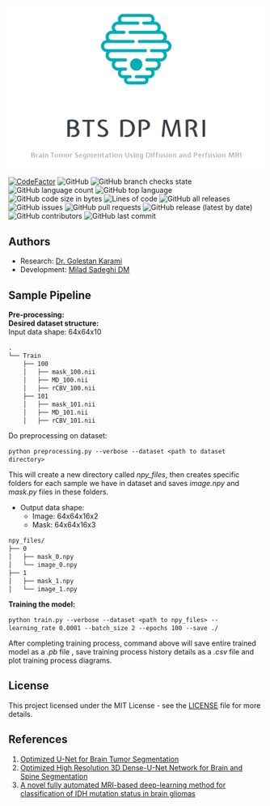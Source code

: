 ![logo](data/logo.png)

[![CodeFactor](https://www.codefactor.io/repository/github/everlookneversee/bts_dp_mri/badge)](https://www.codefactor.io/repository/github/everlookneversee/bts_dp_mri)
![GitHub](https://img.shields.io/github/license/EverLookNeverSee/BTS_DP_MRI)
![GitHub branch checks state](https://img.shields.io/github/checks-status/EverLookNeverSee/BTS_DP_MRI/main)
![GitHub language count](https://img.shields.io/github/languages/count/EverLookNeverSee/BTS_DP_MRI)
![GitHub top language](https://img.shields.io/github/languages/top/EverLookNeverSee/BTS_DP_MRI)
![GitHub code size in bytes](https://img.shields.io/github/languages/code-size/EverLookNeverSee/BTS_DP_MRI)
![Lines of code](https://img.shields.io/tokei/lines/github/EverLookNeverSee/BTS_DP_MRI)
![GitHub all releases](https://img.shields.io/github/downloads/EverLookNeverSee/BTS_DP_MRI/total)
![GitHub issues](https://img.shields.io/github/issues-raw/EverLookNeverSee/BTS_DP_MRI)
![GitHub pull requests](https://img.shields.io/github/issues-pr-raw/EverLookNeverSee/BTS_DP_MRI)
![GitHub release (latest by date)](https://img.shields.io/github/v/release/EverLookNeverSee/BTS_DP_MRI)
![GitHub contributors](https://img.shields.io/github/contributors/EverLookNeverSee/BTS_DP_MRI)
![GitHub last commit](https://img.shields.io/github/last-commit/EverLookNeverSee/BTS_DP_MRI)

## Authors
* Research: [Dr. Golestan Karami](https://www.linkedin.com/in/golestan-karami-45984938/)
* Development: [Milad Sadeghi DM](https://elns.ir)


## Sample Pipeline
**Pre-processing:**  
**Desired dataset structure:**  
Input data shape: 64x64x10
```
.
└── Train
    ├── 100
    │   ├── mask_100.nii
    │   ├── MD_100.nii
    │   ├── rCBV_100.nii
    ├── 101
    │   ├── mask_101.nii
    │   ├── MD_101.nii
    │   ├── rCBV_101.nii
```
Do preprocessing on dataset:
```shell
python preprocessing.py --verbose --dataset <path to dataset directory>
```
This will create a new directory called *npy_files*, then creates specific folders for
each sample we have in dataset and saves *image.npy* and *mask.py* files in these folders.  
* Output data shape:  
    * Image: 64x64x16x2     
    * Mask: 64x64x16x3
```
npy_files/
├── 0
│   ├── mask_0.npy
│   └── image_0.npy
├── 1
│   ├── mask_1.npy
│   └── image_1.npy
```
**Training the model:**
```shell
python train.py --verbose --dataset <path to npy_files> --learning_rate 0.0001 --batch_size 2 --epochs 100 --save ./
```
After completing training process, command above will save entire trained model as a *.pb* file
, save training process history details as a *.csv* file and plot training process diagrams.


## License
This project licensed under the MIT License - see the [LICENSE](LICENSE) file for more details.


## References
1. [Optimized U-Net for Brain Tumor Segmentation](https://arxiv.org/abs/2110.03352)
2. [Optimized High Resolution 3D Dense-U-Net Network for Brain and Spine Segmentation](https://www.mdpi.com/2076-3417/9/3/404)
3. [A novel fully automated MRI-based deep-learning method for classification of IDH mutation status in brain gliomas](https://pubmed.ncbi.nlm.nih.gov/31637430/)
